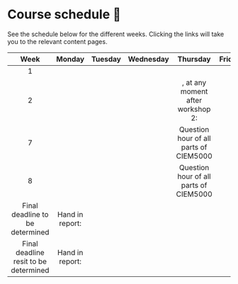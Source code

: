 # Course schedule 📅

See the schedule below for the different weeks. Clicking the links will take you to the relevant content pages.

|Week|Monday|Tuesday|Wednesday|Thursday|Friday|
|:-:|:-:|:-:|:-:|:--:|:-:|
|1|| [](lecture1.md) || [](workshop1.md)|
|2|| [](lecture2.md) || [](workshop2.md), at any moment after workshop 2: [](additional.md)|
|7|||| Question hour of all parts of CIEM5000 |
|8|||| Question hour of all parts of CIEM5000|
|Final deadline to be determined|Hand in report: [](./assignment.md)|
|Final deadline resit to be determined|Hand in report: [](./assignment.md)|